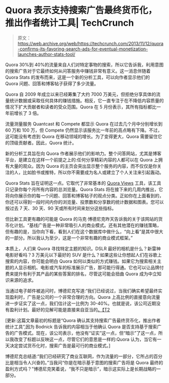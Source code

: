 # Quora 表示支持搜索广告最终货币化，推出作者统计工具| TechCrunch

> 原文：<https://web.archive.org/web/https://techcrunch.com/2013/11/12/quora-confirms-its-favoring-search-ads-for-eventual-monetization-launches-author-stats-tool/>

Quora 30%到 40%的流量来自人们对特定事物的搜索，所以它告诉我，利用意图的搜索广告对于它最终如何从问答服务中赚钱非常有意义。这一消息伴随着 Quora Stats 的发布而来，这是一个新的分析工具，可以向作者显示他们的 Quora 问题、回答和博客帖子获得了多少流量。

Quora 自 2009 年成立以来已经筹集了大约 7000 万美元，但拒绝分享具体的流量统计数据或采取任何具体的赚钱措施。相反，它一直专注于在不降低内容质量的情况下扩大贡献者和读者的受众范围。Quora 在 5 月份表示，其所有指标都比一年前增长了 3 倍。

流量测量服务 Quantcast 和 Compete 都显示 Quora 在过去几个月中分别增长到 60 万和 100 万，但 Compete 仍然显示该服务比一年前的高点略有下降。不过，这可能没有考虑到 Quora 在移动领域的增长。为了变得更大，Quora 需要留住它的顶级贡献者。因此，Quora 统计。

新的分析工具旨在向 Quora 作者展示他们的影响力。整个问答网站，尤其是博客平台，是建立在这样一个前提之上的:任何分享精彩内容的人都可以在 Quora 上拥有大量的观众。因为 Quora 的主页会突出显示整个服务的内容，而不仅仅是你关注的人，比如脸书或推特，所以你不需要成为名人或建立了个人关注来引起轰动。

Quora Stats 旨在证明这一点。它取代了非常基本的 [Quora Views](https://web.archive.org/web/20230326022558/http://www.quora.com/views) 工具，该工具只记录你每个月所有内容的总浏览量。Quora Stats 将在接下来的几周内推出，它将向你展示你的每一个问题、回答和博客帖子的观点分类。正如你在上面看到的，你还可以得到一段时间内你的浏览量、投票数和分享数的统计数据和图表。您可以按过去 7 天、30 天、90 天或所有时间来划分这些指标。

但比新工具更有趣的可能是 Quora 的马克·博德尼克昨天告诉我的关于该网站的货币化计划。“基线广告是一种非常吸引人的商业模式。还有其他潜在的赚钱策略，但有趣的是，当你向下看，看到人们在这个数据库中做什么，“向上看”是其中很大的一部分。所以我认为至少，这是一个非常有趣的商业模式框架。”

本质上，人们来 Quora 寻找特定主题的知识。DSLR 最好的相机是什么？新雷神电影好看吗？3 万美元以下最好的 SUV 是什么？如果这些让你想起人们在谷歌上搜索的内容，你可能会明白 Quora 如何以类似的方式赚钱。如果它为搜索相关主题的人显示相机、电影或汽车的标准展示广告，那可能行得通。它也可以让品牌付费来提升有利于其产品的某些答案的排名，尽管这可能会扭曲 Quora 成为中立知识来源的追求。

当通过电子邮件被追问时，博德尼克写道:“我们已经说过，当我们确实希望最终实现盈利时，广告是公司的一个非常合理的方向。Quora 上高比例的直接意向流量进一步证实了这一点，我们估计这一比例为 30-40%。也就是说，该公司近期没有盈利计划。最好的见解可能是直接来自亚当的[。【T2](https://web.archive.org/web/20230326022558/https://www.quora.com/Quoras-Business-Model-and-Monetization/What-could-Quoras-long-term-business-plan-be/answer/Adam-DAngelo) 

[更新:这篇文章最初的标题是“Quora 确认其支持搜索广告最终货币化，推出作者统计工具”,因为 Bodnick 告诉我的内容相当于他确认 Quora 是否支持基于搜索广告的广告模式。现在，该公司表示，他没有“证实”这一点，但“暗示”了这一点，所以我改变了标题以反映这一点，尽管它们的意思是一样的:Quora 认为，当它有一天决定尝试货币化时，搜索广告是最可行的商业模式。]

博德尼克总结道:“我们已经研究了商业互联网，作为流量的一部分，它所占的百分比是相当令人兴奋的。”当我问“你是在暗示基于意图的搜索广告将是 Quora 最终的盈利方式吗？”博德尼克笑着说，“我不只是暗示”，暗示这实际上是长期战略的一部分。